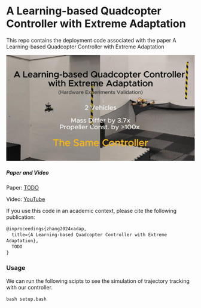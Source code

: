 # A Learning-based Quadcopter Controller with Extreme Adaptation
This repo contains the deployment code associated with the paper A Learning-based Quadcopter Controller with Extreme Adaptation

[![Cover](media/Cover.jpg)](https://youtu.be/kZEU8lxMZug?si=Y8grEiGLXqEeb2c6)

##### Paper and Video

Paper: [TODO]() 

Video: [YouTube](https://youtu.be/kZEU8lxMZug?si=Y8grEiGLXqEeb2c6)

If you use this code in an academic context, please cite the following publication: 
```
@inproceedings{zhang2024xadap,
  title={A Learning-based Quadcopter Controller with Extreme Adaptation},
  TODO
}
```


### Usage

We can run the following scipts to see the simulation of trajectory tracking with our controller.
```
bash setup.bash
```